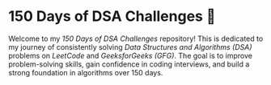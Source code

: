 # 150 Days of DSA Challenges 🚀

Welcome to my *150 Days of DSA Challenges* repository! This is dedicated to my journey of consistently solving *Data Structures and Algorithms (DSA)* problems on *LeetCode* and *GeeksforGeeks (GFG)*. The goal is to improve problem-solving skills, gain confidence in coding interviews, and build a strong foundation in algorithms over 150 days.
